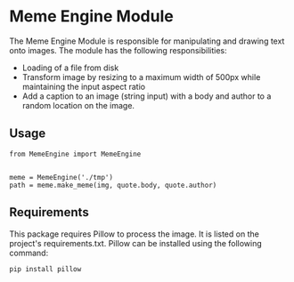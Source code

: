 # Meme Engine Module

The Meme Engine Module is responsible for manipulating and drawing text onto images. The module has the following responsibilities:

- Loading of a file from disk
- Transform image by resizing to a maximum width of 500px while maintaining the input aspect ratio
- Add a caption to an image (string input) with a body and author to a random location on the image.

## Usage

```
from MemeEngine import MemeEngine


meme = MemeEngine('./tmp')
path = meme.make_meme(img, quote.body, quote.author)
```

## Requirements

This package requires Pillow to process the image. It is listed on the project's requirements.txt. Pillow can be installed using
the following command:

```
pip install pillow
```